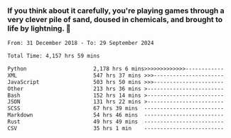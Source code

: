 ### If you think about it carefully, you're playing games through a very clever pile of sand, doused in chemicals, and brought to life by lightning.  👋


<!--START_SECTION:waka-->

```txt
From: 31 December 2018 - To: 29 September 2024

Total Time: 4,157 hrs 59 mins

Python                     2,178 hrs 6 mins>>>>>>>>>>>>>------------   52.39 %
XML                        547 hrs 37 mins >>>----------------------   13.17 %
JavaScript                 503 hrs 50 mins >>>----------------------   12.12 %
Other                      213 hrs 36 mins >------------------------   05.14 %
Bash                       152 hrs 14 mins >------------------------   03.66 %
JSON                       131 hrs 22 mins >------------------------   03.16 %
SCSS                       67 hrs 39 mins  -------------------------   01.63 %
Markdown                   54 hrs 46 mins  -------------------------   01.32 %
Rust                       49 hrs 49 mins  -------------------------   01.20 %
CSV                        35 hrs 1 min    -------------------------   00.84 %
```

<!--END_SECTION:waka-->

